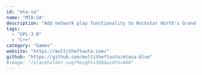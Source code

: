 ```yaml
---
id: "mta-sa"
name: "MTA:SA"
description: "Add network play functionality to Rockstar North's Grand Theft Auto game series, in which this functionality is not originally found."
tags:
  - "GPL-3.0"
  - "C++"
category: "Games"
website: "https://multitheftauto.com/"
github: "https://github.com/multitheftauto/mtasa-blue"
#image: "/placeholder.svg?height=300&width=400"
---
```


